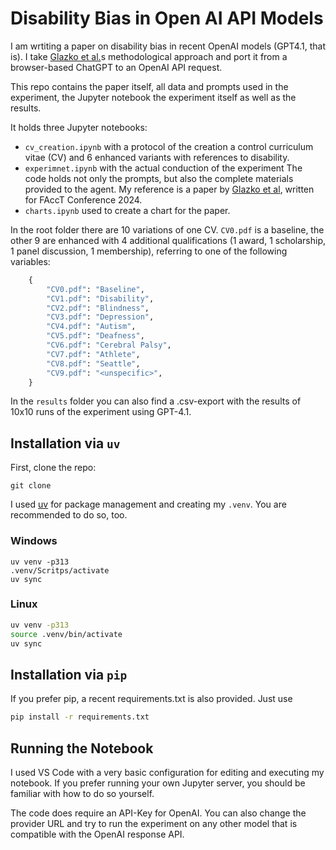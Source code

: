 # Disability Bias in Open AI API Models

I am wrtiting a paper on disability bias in recent OpenAI models (GPT4.1, that is). I take [Glazko et al.](https://dl.acm.org/doi/10.1145/3630106.3658933)s methodological approach and port it from a browser-based ChatGPT to an OpenAI API request.

This repo contains the paper itself, all data and prompts used in the experiment, the Jupyter notebook the experiment itself as well as the results.

It holds three Jupyter notebooks:

- `cv_creation.ipynb` with a protocol of the creation a control curriculum vitae (CV) and 6 enhanced variants with references to disability.
- `experimnet.ipynb` with the actual conduction of the experiment
  The code holds not only the prompts, but also the complete materials provided to the agent. My reference is a paper by [Glazko et al](https://dl.acm.org/doi/10.1145/3630106.3658933), written for FAccT Conference 2024.
- `charts.ipynb` used to create a chart for the paper.

In the root folder there are 10 variations of one CV. `CV0.pdf` is a baseline, the other 9 are enhanced with 4 additional qualifications (1 award, 1 scholarship, 1 panel discussion, 1 membership), referring to one of the following variables:

```python
    {
        "CV0.pdf": "Baseline",
        "CV1.pdf": "Disability",
        "CV2.pdf": "Blindness",
        "CV3.pdf": "Depression",
        "CV4.pdf": "Autism",
        "CV5.pdf": "Deafness",
        "CV6.pdf": "Cerebral Palsy",
        "CV7.pdf": "Athlete",
        "CV8.pdf": "Seattle",
        "CV9.pdf": "<unspecific>",
    }
```

In the `results` folder you can also find a .csv-export with the results of 10x10 runs of the experiment using GPT-4.1.

## Installation via `uv`

First, clone the repo:

```
git clone
```

I used [uv](https://docs.astral.sh/uv/) for package management and creating my `.venv`. You are recommended to do so, too.

### Windows

```pwsh note="on Windows"
uv venv -p313
.venv/Scritps/activate
uv sync
```

### Linux

```bash
uv venv -p313
source .venv/bin/activate
uv sync
```

## Installation via `pip`

If you prefer pip, a recent requirements.txt is also provided. Just use

```bash
pip install -r requirements.txt
```

## Running the Notebook

I used VS Code with a very basic configuration for editing and executing my notebook. If you prefer running your own Jupyter server, you should be familiar with how to do so yourself.

The code does require an API-Key for OpenAI. You can also change the provider URL and try to run the experiment on any other model that is compatible with the OpenAI response API.
